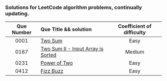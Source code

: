 ### Solutions for LeetCode algorithm problems, continually updating.

| Que Number | Que Title && solution                                                                                                 | Coefficient of difficulty |
| :--------: | :-------------------------------------------------------------------------------------------------------------------- | :-----------------------: |
|    0001    | [Two Sum](0001_two_sum/twosum.go)                                                                                     |           Easy            |
|    0167    | [Two Sum II - Input Array is Sorted](0002_add_two_numbers/add_two_numbers.go)                                         |          Medium           |
|    0231    | [Power of Two](0003_longest_substring_without_repeating_characters/longest_substring_without_repeating_characters.go) |           Easy            |
|    0412    | [Fizz Buzz](0004_median_of_two_sorted_arrays/motsa.go)                                                                |           Easy            |
